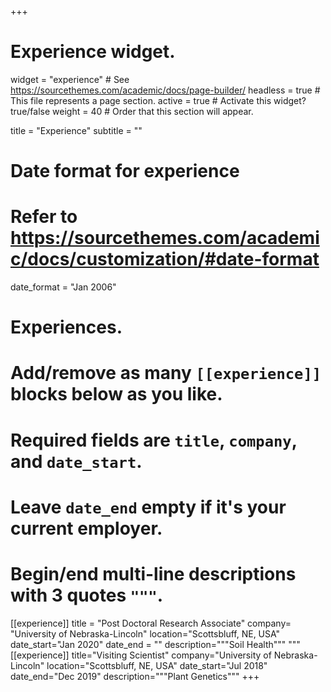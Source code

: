 +++
# Experience widget.
widget = "experience"  # See https://sourcethemes.com/academic/docs/page-builder/
headless = true  # This file represents a page section.
active = true  # Activate this widget? true/false
weight = 40  # Order that this section will appear.

title = "Experience"
subtitle = ""

# Date format for experience
#   Refer to https://sourcethemes.com/academic/docs/customization/#date-format
date_format = "Jan 2006"

# Experiences.
#   Add/remove as many `[[experience]]` blocks below as you like.
#   Required fields are `title`, `company`, and `date_start`.
#   Leave `date_end` empty if it's your current employer.
#   Begin/end multi-line descriptions with 3 quotes `"""`.

[[experience]]
title = "Post Doctoral Research Associate"
company= "University of Nebraska-Lincoln"
location="Scottsbluff, NE, USA"
date_start="Jan 2020"
date_end = ""
description="""Soil Health"""
"""
[[experience]]
title="Visiting Scientist"
company="University of Nebraska-Lincoln"
location="Scottsbluff, NE, USA"
date_start="Jul 2018"
date_end="Dec 2019"
description="""Plant Genetics"""
+++
